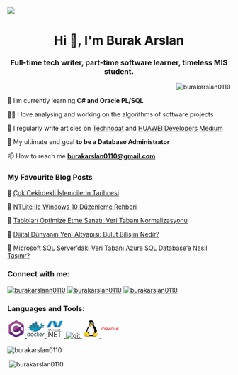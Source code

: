 ![](https://github.com/burakarslan0110/burakarslan0110/blob/main/Software%20Lib.gif?raw=true)
<h1 align="center">Hi 👋, I'm Burak Arslan</h1>
<h3 align="center">Full-time tech writer, part-time software learner, timeless MIS student.</h3>

<p align="right"> <img src="https://komarev.com/ghpvc/?username=burakarslan0110&label=Hits&color=0e75b6&style=flat" alt="burakarslan0110" /> </p>

🌱 I’m currently learning **C# and Oracle PL/SQL**

👨‍💻 I love analysing and working on the algorithms of software projects

📝 I regularly write articles on [Technopat](https://www.technopat.net/author/burak-arslan/) and [HUAWEI Developers Medium](https://medium.com/@burakarslan0110)

🎯 My ultimate end goal **to be a Database Administrator**

📫 How to reach me **burakarslan0110@gmail.com**

### My Favourite Blog Posts
<!-- BLOG-POST-LIST:START -->
📰 [Çok Çekirdekli İşlemcilerin Tarihçesi](https://www.technopat.net/2022/02/28/cok-cekirdekli-islemcilerin-tarihcesi/)

📰 [NTLite ile Windows 10 Düzenleme Rehberi](https://www.technopat.net/2023/07/24/ntlite-ile-windows-10-duzenleme-rehberi)

📰 [Tabloları Optimize Etme Sanatı: Veri Tabanı Normalizasyonu](https://medium.com/huawei-developers-tr/veritabani-normalizasyonu-nedir-eb4da5f26e79)

📰 [Dijital Dünyanın Yeni Altyapısı: Bulut Bilişim Nedir?](https://medium.com/@burakarslan0110/bulut-bilisim-nedir-8337e346ac51)

📰 [Microsoft SQL Server’daki Veri Tabanı Azure SQL Database’e Nasıl Taşınır?](https://medium.com/@burakarslan0110/micorosft-sql-serverdaki-veri-taban%C4%B1-azure-sql-database-e-nas%C4%B1l-ta%C5%9F%C4%B1n%C4%B1r-8ea9620c3f80)


<!-- BLOG-POST-LIST:END -->

<h3 align="left">Connect with me:</h3>
<p align="left">
<a href="https://linkedin.com/in/burakarslann0110" target="blank"><img align="center" src="https://raw.githubusercontent.com/rahuldkjain/github-profile-readme-generator/master/src/images/icons/Social/linked-in-alt.svg" alt="burakarslann0110" height="30" width="40" /></a>
<a href="https://instagram.com/burakarslan0110" target="blank"><img align="center" src="https://raw.githubusercontent.com/rahuldkjain/github-profile-readme-generator/master/src/images/icons/Social/instagram.svg" alt="burakarslan0110" height="30" width="40" /></a>
<a href="https://discord.gg/burakarslan0110" target="blank"><img align="center" src="https://raw.githubusercontent.com/rahuldkjain/github-profile-readme-generator/master/src/images/icons/Social/discord.svg" alt="burakarslan0110" height="30" width="40" /></a>

<h3 align="left">Languages and Tools:</h3>
<p align="left"> <a href="https://www.w3schools.com/cs/" target="_blank" rel="noreferrer"> <img src="https://raw.githubusercontent.com/devicons/devicon/master/icons/csharp/csharp-original.svg" alt="csharp" width="40" height="40"/> </a> <a href="https://www.docker.com/" target="_blank" rel="noreferrer"> <img src="https://raw.githubusercontent.com/devicons/devicon/master/icons/docker/docker-original-wordmark.svg" alt="docker" width="40" height="40"/> </a> <a href="https://dotnet.microsoft.com/" target="_blank" rel="noreferrer"> <img src="https://raw.githubusercontent.com/devicons/devicon/master/icons/dot-net/dot-net-original-wordmark.svg" alt="dotnet" width="40" height="40"/> </a> <a href="https://git-scm.com/" target="_blank" rel="noreferrer"> <img src="https://www.vectorlogo.zone/logos/git-scm/git-scm-icon.svg" alt="git" width="40" height="40"/> </a> <a href="https://www.linux.org/" target="_blank" rel="noreferrer"> <img src="https://raw.githubusercontent.com/devicons/devicon/master/icons/linux/linux-original.svg" alt="linux" width="40" height="40"/> </a> <a href="https://www.oracle.com/" target="_blank" rel="noreferrer"> <img src="https://raw.githubusercontent.com/devicons/devicon/master/icons/oracle/oracle-original.svg" alt="oracle" width="40" height="40"/> </a> 

<p><img align="center" src="https://github-readme-streak-stats.herokuapp.com/?user=burakarslan0110&theme=dark" alt="burakarslan0110" /></p>
<p>&nbsp;<img align="center" src="https://github-readme-stats.vercel.app/api?username=burakarslan0110&show_icons=true&theme=dark&locale=en" alt="burakarslan0110" /></p>
